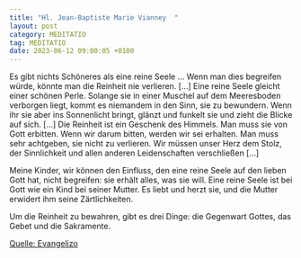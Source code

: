 ```yaml
---
title: "Hl. Jean-Baptiste Marie Vianney  "
layout: post
category: MEDITATIO
tag: MEDITATIO
date: 2023-06-12 09:00:05 +0100
---
```

Es gibt nichts Schöneres als eine reine Seele … Wenn man dies begreifen würde, könnte man die Reinheit nie verlieren. […] Eine reine Seele gleicht einer schönen Perle. Solange sie in einer Muschel auf dem Meeresboden verborgen liegt, kommt es niemandem in den Sinn, sie zu bewundern.<!--more--> Wenn ihr sie aber ins Sonnenlicht bringt, glänzt und funkelt sie und zieht die Blicke auf sich. […] Die Reinheit ist ein Geschenk des Himmels. Man muss sie von Gott erbitten. Wenn wir darum bitten, werden wir sei erhalten. Man muss sehr achtgeben, sie nicht zu verlieren. Wir müssen unser Herz dem Stolz, der Sinnlichkeit und allen anderen Leidenschaften verschließen […] 

Meine Kinder, wir können den Einfluss, den eine reine Seele auf den lieben Gott hat, nicht begreifen: sie erhält alles, was sie will. Eine reine Seele ist bei Gott wie ein Kind bei seiner Mutter. Es liebt und herzt sie, und die Mutter erwidert ihm seine Zärtlichkeiten. 

Um die Reinheit zu bewahren, gibt es drei Dinge: die Gegenwart Gottes, das Gebet und die Sakramente.


[Quelle: Evangelizo](https://evangeliumtagfuertag.org/DE/gospel)
